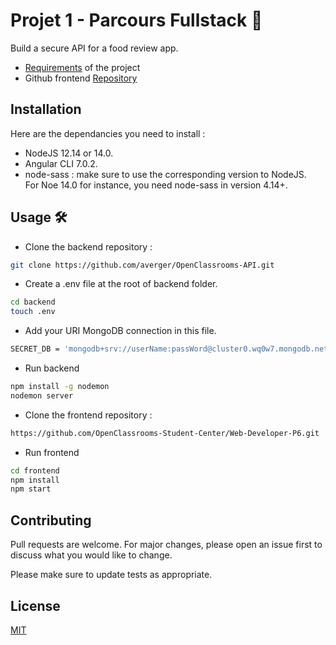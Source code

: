 # Projet 1 - Parcours Fullstack 👋

Build a secure API for a food review app.

- [Requirements](https://s3.eu-west-1.amazonaws.com/course.oc-static.com/projects/DWJ_FR_P6/Requirements_DW_P6.pdf) of the project  
- Github frontend [Repository](https://github.com/OpenClassrooms-Student-Center/Web-Developer-P6)

## Installation

Here are the dependancies you need to install :

- NodeJS 12.14 or 14.0.  
- Angular CLI 7.0.2.  
- node-sass : make sure to use the corresponding version to NodeJS.  
For Noe 14.0 for instance, you need node-sass in version 4.14+.


## Usage 🛠

- Clone the backend repository :

```bash
git clone https://github.com/averger/OpenClassrooms-API.git
```

- Create a .env file at the root of backend folder.

```bash
cd backend
touch .env
```

- Add your URI MongoDB connection in this file.

```bash
SECRET_DB = 'mongodb+srv://userName:passWord@cluster0.wq0w7.mongodb.net/test?retryWrites=true&w=majority'
```

- Run backend

```bash
npm install -g nodemon
nodemon server
```

- Clone the frontend repository :

```bash
https://github.com/OpenClassrooms-Student-Center/Web-Developer-P6.git
```

- Run frontend

```bash
cd frontend
npm install
npm start
``` 

## Contributing
Pull requests are welcome. For major changes, please open an issue first to discuss what you would like to change.

Please make sure to update tests as appropriate.

## License
[MIT](https://choosealicense.com/licenses/mit/)